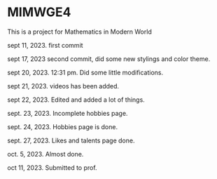 # MIMWGE4

This is a project for Mathematics in Modern World

sept 11, 2023. first commit

sept 17, 2023 second commit, did some new stylings and color theme.

sept 20, 2023. 12:31 pm. Did some little modifications.

sept 21, 2023. videos has been added.

sept 22, 2023. Edited and added a lot of things.

sept. 23, 2023. Incomplete hobbies page.

sept. 24, 2023. Hobbies page is done.

sept. 27, 2023. Likes and talents page done.

oct. 5, 2023. Almost done.

oct 11, 2023. Submitted to prof.